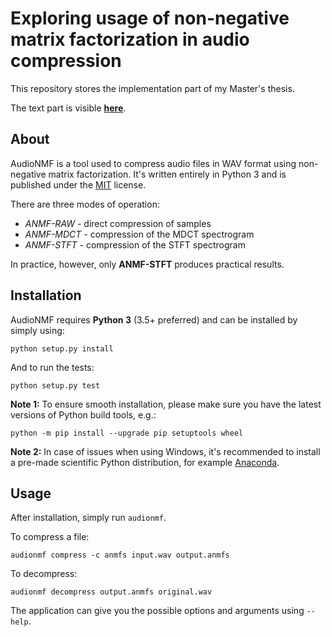 # Exploring usage of non-negative matrix factorization in audio compression

This repository stores the implementation part of my Master's thesis.

The text part is visible [**here**](https://github.com/argoneuscze/thesis).

## About

AudioNMF is a tool used to compress audio files in WAV format using non-negative matrix factorization.
It's written entirely in Python 3 and is published under the [MIT](LICENSE.txt) license.

There are three modes of operation:

* *ANMF-RAW* - direct compression of samples
* *ANMF-MDCT* - compression of the MDCT spectrogram
* *ANMF-STFT* - compression of the STFT spectrogram

In practice, however, only **ANMF-STFT** produces practical results.

## Installation

AudioNMF requires **Python 3** (3.5+ preferred) and can be installed by simply using:

`python setup.py install`

And to run the tests:

`python setup.py test`

**Note 1:** To ensure smooth installation, please make sure you have the latest versions
of Python build tools, e.g.:

`python -m pip install --upgrade pip setuptools wheel`

**Note 2:** In case of issues when using Windows, it's recommended to install a pre-made
scientific Python distribution, for example [Anaconda](https://www.anaconda.com/download/).

## Usage

After installation, simply run `audionmf`.

To compress a file:

`audionmf compress -c anmfs input.wav output.anmfs`

To decompress:

`audionmf decompress output.anmfs original.wav`

The application can give you the possible options and arguments using `--help`.
